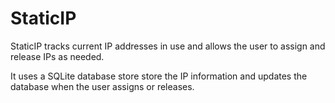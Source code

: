 # StaticIP

StaticIP tracks current IP addresses in use and allows the user to assign and release IPs as needed.

It uses a SQLite database store store the IP information and updates the database when the user assigns or releases.

